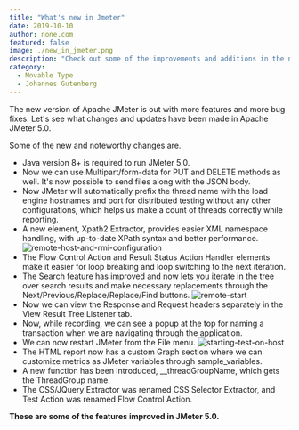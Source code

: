 ```yaml
---
title: "What's new in Jmeter"
date: 2019-10-10
author: none.com
featured: false
image: ./new_in_jmeter.png
description: "Check out some of the improvements and additions in the new version of JMeter 5.0"
category:
  - Movable Type
  - Johannes Gutenberg
---
```



The new version of Apache JMeter is out with more features and more bug fixes. Let's see what changes and updates have been made in Apache JMeter 5.0.



Some of the new and noteworthy changes are.

-   Java version 8+ is required to run JMeter 5.0.
-   Now we can use Multipart/form-data for PUT and DELETE methods as
    well. It's now possible to send files along with the JSON body.
-   Now JMeter will automatically prefix the thread name with the load
    engine hostnames and port for distributed testing without any other
    configurations, which helps us make a count of threads correctly
    while reporting.
-   A new element, Xpath2 Extractor, provides easier XML namespace
    handling, with up-to-date XPath syntax and better performance.
    ![remote-host-and-rmi-configuration](/add-new-xpath.png)
-   The Flow Control Action and Result Status Action Handler elements
    make it easier for loop breaking and loop switching to the next
    iteration.
-   The Search feature has improved and now lets you iterate in the tree
    over search results and make necessary replacements through the
    Next/Previous/Replace/Replace/Find buttons.
    ![remote-start](/search-feature.png)
-   Now we can view the Response and Request headers separately in the
    View Result Tree Listener tab.
-   Now, while recording, we can see a popup at the top for naming a
    transaction when we are navigating through the application.
-   We can now restart JMeter from the File menu.
    ![starting-test-on-host](/restart-jmeter-from-file-menu.png)
-   The HTML report now has a custom Graph section where we can
    customize metrics as JMeter variables through sample\_variables.
-   A new function has been introduced, \_\_threadGroupName, which gets
    the ThreadGroup name.
-   The CSS/JQuery Extractor was renamed CSS Selector Extractor, and
    Test Action was renamed Flow Control Action.

**These are some of the features improved in JMeter 5.0.**
